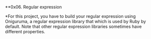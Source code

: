 **0x06. Regular expression

*For this project, you have to build your regular expression using Oniguruma, a regular expression library that which is used by Ruby by default. Note that other regular expression libraries sometimes have different properties.
